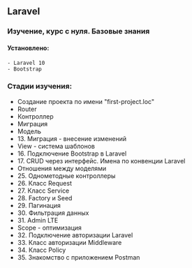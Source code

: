 ## Laravel

### Изучение, курс с нуля. Базовые знания

#### Установлено:
    - Laravel 10
    - Bootstrap

### Стадии изучения:
<ul>
    <li>Создание проекта по имени "first-project.loc"</li>
    <li>Router</li>
    <li>Контроллер</li>
    <li>Миграция</li>
    <li>Модель</li>
    <li>13. Миграция - внесение изменений</li>
    <li>View - система шаблонов</li>
    <li>16. Подключение Bootstrap в Laravel</li>
    <li>17. CRUD через интерфейс. Имена по конвенции Laravel</li>
    <li>Отношения между моделями</li>
    <li>25. Однометодные контроллеры</li>
    <li>26. Класс Request</li>
    <li>27. Класс Service</li>
    <li>28. Factory и Seed</li>
    <li>29. Пагинация</li>
    <li>30. Фильтрация данных</li>
    <li>31. Admin LTE</li>
    <li>Scope - оптимизация</li>
    <li>32. Подключение авторизации Laravel</li>
    <li>33. Класс авторизации Middleware</li>
    <li>34. Класс Policy</li>
    <li>35. Знакомство с приложением Postman</li>
</ul>
